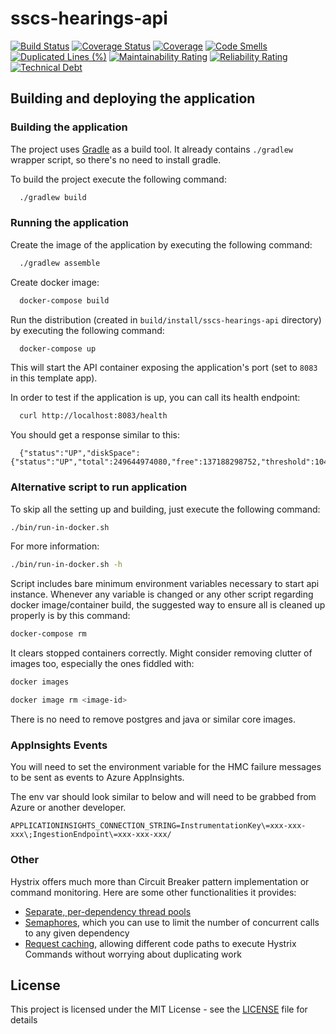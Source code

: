 # sscs-hearings-api

[![Build Status](https://travis-ci.com/hmcts/sscs-hearings-api.svg?branch=master)](https://travis-ci.org/hmcts/sscs-hearings-api)
[![Coverage Status](https://coveralls.io/repos/github/hmcts/sscs-hearings-api/badge.svg?branch=master)](https://coveralls.io/github/hmcts/sscs-hearings-api?branch=master)
[![Coverage](https://sonarcloud.io/api/project_badges/measure?project=SSCSHA&metric=coverage)](https://sonarcloud.io/summary/new_code?id=SSCSHA)
[![Code Smells](https://sonarcloud.io/api/project_badges/measure?project=SSCSHA&metric=code_smells)](https://sonarcloud.io/summary/new_code?id=SSCSHA)
[![Duplicated Lines (%)](https://sonarcloud.io/api/project_badges/measure?project=SSCSHA&metric=duplicated_lines_density)](https://sonarcloud.io/summary/new_code?id=SSCSHA)
[![Maintainability Rating](https://sonarcloud.io/api/project_badges/measure?project=SSCSHA&metric=sqale_rating)](https://sonarcloud.io/summary/new_code?id=SSCSHA)
[![Reliability Rating](https://sonarcloud.io/api/project_badges/measure?project=SSCSHA&metric=reliability_rating)](https://sonarcloud.io/summary/new_code?id=SSCSHA)
[![Technical Debt](https://sonarcloud.io/api/project_badges/measure?project=SSCSHA&metric=sqale_index)](https://sonarcloud.io/summary/new_code?id=SSCSHA)

## Building and deploying the application

### Building the application

The project uses [Gradle](https://gradle.org) as a build tool. It already contains
`./gradlew` wrapper script, so there's no need to install gradle.

To build the project execute the following command:

```bash
  ./gradlew build
```







### Running the application

Create the image of the application by executing the following command:

```bash
  ./gradlew assemble
```

Create docker image:

```bash
  docker-compose build
```

Run the distribution (created in `build/install/sscs-hearings-api` directory)
by executing the following command:

```bash
  docker-compose up
```

This will start the API container exposing the application's port
(set to `8083` in this template app).

In order to test if the application is up, you can call its health endpoint:

```bash
  curl http://localhost:8083/health
```

You should get a response similar to this:

```
  {"status":"UP","diskSpace":{"status":"UP","total":249644974080,"free":137188298752,"threshold":10485760}}
```

### Alternative script to run application

To skip all the setting up and building, just execute the following command:

```bash
./bin/run-in-docker.sh
```

For more information:

```bash
./bin/run-in-docker.sh -h
```

Script includes bare minimum environment variables necessary to start api instance. Whenever any variable is changed or any other script regarding docker image/container build, the suggested way to ensure all is cleaned up properly is by this command:

```bash
docker-compose rm
```

It clears stopped containers correctly. Might consider removing clutter of images too, especially the ones fiddled with:

```bash
docker images

docker image rm <image-id>
```

There is no need to remove postgres and java or similar core images.

### AppInsights Events

You will need to set the environment variable for the HMC failure messages to be sent as events to Azure AppInsights.

The env var should look similar to below and will need to be grabbed from Azure or another developer.

```
APPLICATIONINSIGHTS_CONNECTION_STRING=InstrumentationKey\=xxx-xxx-xxx\;IngestionEndpoint\=xxx-xxx-xxx/
```

### Other

Hystrix offers much more than Circuit Breaker pattern implementation or command monitoring.
Here are some other functionalities it provides:
 * [Separate, per-dependency thread pools](https://github.com/Netflix/Hystrix/wiki/How-it-Works#isolation)
 * [Semaphores](https://github.com/Netflix/Hystrix/wiki/How-it-Works#semaphores), which you can use to limit
 the number of concurrent calls to any given dependency
 * [Request caching](https://github.com/Netflix/Hystrix/wiki/How-it-Works#request-caching), allowing
 different code paths to execute Hystrix Commands without worrying about duplicating work

## License

This project is licensed under the MIT License - see the [LICENSE](LICENSE) file for details

